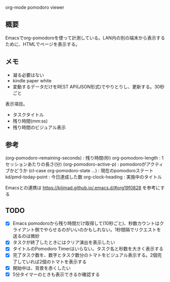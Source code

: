 org-mode pomodoro viewer

## 概要

Emacsでorg-pomodoroを使って計測している。LAN内の別の端末から表示するために、HTMLでページを表示する。

## メモ

- 凝る必要はない
- kindle paper white
- 変動するデータだけをREST API(JSON形式)でやりとりし、更新する。30秒ごと

表示項目。

- タスクタイトル
- 残り時間(mm:ss)
- 残り時間のビジュアル表示

## 参考

(org-pomodoro-remaining-seconds) : 残り時間(秒)
org-pomodoro-length : 1セッションあたりの長さ(分)
(org-pomodoro-active-p) : pomodoroがアクティブかどうか
(cl-case org-pomodoro-state ...) : 現在のpomodoroステート
kd/pmd-today-point : 今日達成した数
org-clock-heading : 実施中のタイトル

Emacsとの連携は https://kijimad.github.io/.emacs.d/#org19f0828 を参考にする

## TODO

- [x] Emacs pomodoroから残り時間だけ取得して(10秒ごと)、秒数カウントはクライアント側でやらせるのがいいのかもしれない。1秒間隔でリクエストを送るのは微妙
- [x] タスクが終了したときにはクリア演出を表示したい
- [x] タイトルのPomodoro Timerはいらない。タスク名と秒数を大きく表示する
- [x] 完了タスク数を、数字とタスク数分のトマトをビジュアル表示する。2個完了していれば2個のトマトを表示する
- [x] 開始中は、背景を赤くしたい
- [x] 5分タイマーのときも表示できるか確認する
